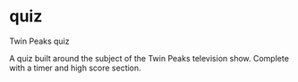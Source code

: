 # quiz
Twin Peaks quiz

A quiz built around the subject of the Twin Peaks television show. Complete with a timer and high score section. 

